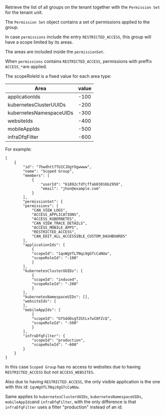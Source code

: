 Retrieve the list of all groups on the tenant together with the `Permission Set` for the tenant unit.

The `Permission Set` object contains a set of permissions applied to the group.

In case `permissions` include the entry `RESTRICTED_ACCESS`, this group will have a scope limited by its areas.

The areas are included inside the `permissionSet`.

When `permissions` contains `RESTRICTED_ACCESS`, permissions with preffix `ACCESS_*`are applied.

The scopeRoleId is a fixed value for each area type:

| Area                    | value         |
| ----------------------- | ------------- |
| applicationIds          | -100          |
| kubernetesClusterUUIDs  | -200          |
| kubernetesNamespaceUIDs | -300          |
| websiteIds              | -400          |
| mobileAppIds            | -500          |
| infraDfqFilter          | -600          |

For example:

```
[
    {
        "id": "7hwdhtt7TU2CJDgYXgwwww",
        "name": "Scoped Group",
        "members": [
            {
                "userId": "61892cfdfcffab03016b2950",
                "email": "jhon@example.com"
            }
        ],
        "permissionSet": {
        "permissions": [
            "CAN_VIEW_LOGS",
            "ACCESS_APPLICATIONS",
            "ACCESS_KUBERNETES",
            "CAN_VIEW_TRACE_DETAILS",
            "ACCESS_MOBILE_APPS",
            "RESTRICTED_ACCESS",
            "CAN_EDIT_ALL_ACCESSIBLE_CUSTOM_DASHBOARDS"
        ],
        "applicationIds": [
            {
            "scopeId": "1qvWgVfLTNqi9gGTcCaNUw",
            "scopeRoleId": "-100"
            }
        ],
        "kubernetesClusterUUIDs": [
            {
            "scopeId": "induced",
            "scopeRoleId": "-200"
            }
        ],
        "kubernetesNamespaceUIDs": [],
        "websiteIds": [
        ],
        "mobileAppIds": [
            {
            "scopeId": "GYSddOsgTZGtLx7wI8FZcQ",
            "scopeRoleId": "-500"
            }
        ],
        "infraDfqFilter": {
            "scopeId": "production",
            "scopeRoleId": "-600"
        }
    }
]
```
In this case `Scoped Group` has no access to websites due to having `RESTRICTED_ACCESS` but not `ACCESS_WEBSITES`.

Also due to having `RESTRICTED_ACCESS`, the only visible application is the one with this id: `1qvWgVfLTNqi9gGTcCaNUw`.

Same applies to `kubernetesClusterUUIDs`, `kubernetesNamespaceUIDs`, `mobileAppIds`and `infraDfqFilter`, with the only difference is that `infraDfqFilter`
uses a filter "production" instead of an id. 